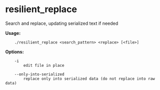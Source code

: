 resilient_replace
=================

Search and replace, updating serialized text if needed

**Usage:**
```
    ./resilient_replace <search_pattern> <replace> [<file>]
```

**Options:**
```
    -i
        edit file in place

    --only-into-serialized
        replace only into serialized data (do not replace into raw data)
```
